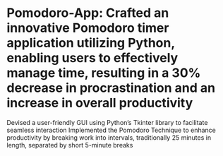 # Pomodoro-App: Crafted an innovative Pomodoro timer application utilizing Python, enabling users to effectively manage time, resulting in a 30% decrease in procrastination and an increase in overall productivity
Devised a user-friendly GUI using Python’s Tkinter library to facilitate seamless interaction
Implemented the Pomodoro Technique to enhance productivity by breaking work into intervals, traditionally 25 minutes in length, separated by short 5-minute breaks
